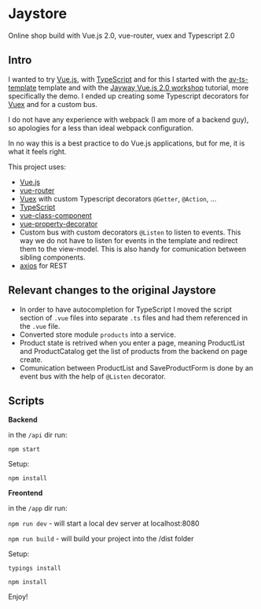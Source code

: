 # Jaystore

Online shop build with Vue.js 2.0, vue-router, vuex and Typescript 2.0

## Intro

I wanted to try [Vue.js](https://vuejs.org/), with [TypeScript](https://www.typescriptlang.org/)
and for this I started with the [av-ts-template](https://github.com/HerringtonDarkholme/av-ts-template) template
and with the [Jayway Vue.js 2.0 workshop](https://github.com/jayway/vue-js-workshop) tutorial, more specifically the demo.
I ended up creating some Typescript decorators for [Vuex](https://github.com/vuejs/vuex) and for a custom bus.

I do not have any experience with webpack (I am more of a backend guy),
so apologies for a less than ideal webpack configuration.

In no way this is a best practice to do Vue.js applications, but for me, it is what it feels right. 

This project uses:
* [Vue.js](https://vuejs.org/)
* [vue-router](https://github.com/vuejs/vue-router)
* [Vuex](https://github.com/vuejs/vuex) with custom Typescript decorators `@Getter`, `@Action`, ... 
* [TypeScript](https://www.typescriptlang.org/)
* [vue-class-component](https://github.com/vuejs/vue-class-component)
* [vue-property-decorator](https://github.com/kaorun343/vue-property-decorator)
* Custom bus with custom decorators `@Listen` to listen to events.
This way we do not have to listen for events in the template and redirect them to the view-model.
This is also handy for comunication between sibling components.
* [axios](https://github.com/mzabriskie/axios) for REST

## Relevant changes to the original Jaystore

* In order to have autocompletion for TypeScript I moved the script section of `.vue` files
into separate `.ts` files and had them referenced in the `.vue` file.
* Converted store module `products` into a service.
* Product state is retrived when you enter a page, 
meaning ProductList and ProductCatalog get the list of products from the backend on page create.
* Comunication between ProductList and SaveProductForm is done by an event bus
with the help of `@Listen` decorator. 


## Scripts

__Backend__

in the `/api` dir run:

`npm start`

Setup:

`npm install`


__Freontend__

in the `/app` dir run:

`npm run dev` - will start a local dev server at localhost:8080

`npm run build` - will build your project into the /dist folder

Setup:

`typings install`

`npm install`


Enjoy!

